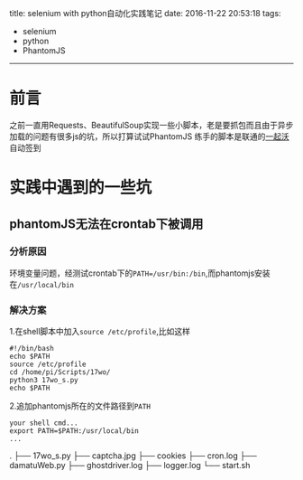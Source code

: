 title: selenium with python自动化实践笔记
date: 2016-11-22 20:53:18
tags:
- selenium
- python
- PhantomJS
---
# 前言
之前一直用Requests、BeautifulSoup实现一些小脚本，老是要抓包而且由于异步加载的问题有很多js的坑，所以打算试试PhantomJS
练手的脚本是联通的[一起沃](http://17wo.cn/)自动签到

# 实践中遇到的一些坑
## phantomJS无法在crontab下被调用
### 分析原因
环境变量问题，经测试crontab下的`PATH=/usr/bin:/bin`,而phantomjs安装在`/usr/local/bin`
### 解决方案
1.在shell脚本中加入`source /etc/profile`,比如这样
```shell
#!/bin/bash
echo $PATH
source /etc/profile
cd /home/pi/Scripts/17wo/
python3 17wo_s.py
echo $PATH
```
2.追加phantomjs所在的文件路径到`PATH`
```shell
your shell cmd...
export PATH=$PATH:/usr/local/bin
...
```
.
├── 17wo_s.py
├── captcha.jpg
├── cookies
├── cron.log
├── damatuWeb.py
├── ghostdriver.log
├── logger.log
└── start.sh